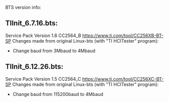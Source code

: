 BTS version info:

## TIInit_6.7.16.bts:
Service Pack Version 1.8
CC2564_B
https://www.ti.com/tool/CC256XB-BT-SP
Changes made from original Linux-bts (with "TI HCITester" program):
- Change baud from 3Mbaud to 4Mbaud


## TIInit_6.12.26.bts:
Service Pack Version 1.5
CC2564_C
https://www.ti.com/tool/CC256XC-BT-SP
Changes made from original Linux-bts (with "TI HCITester" program):
- Change baud from 115200baud to 4Mbaud
